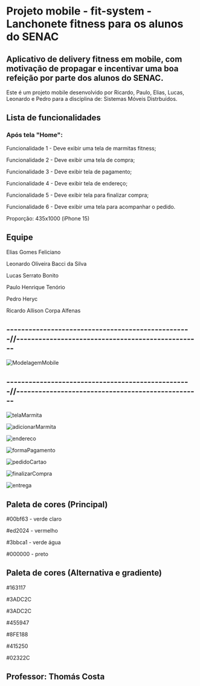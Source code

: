 # Projeto mobile - fit-system - Lanchonete fitness para os alunos do SENAC

## Aplicativo de delivery fitness em mobile, com motivação de propagar e incentivar uma boa refeição por parte dos alunos do SENAC.

Este é um projeto mobile desenvolvido por Ricardo, Paulo, Elias, Lucas, Leonardo e Pedro para a disciplina de: Sistemas Móveis Distrbuídos.

## Lista de funcionalidades

### Após tela "Home":

Funcionalidade 1 - Deve exibir uma tela de marmitas fitness;

Funcionalidade 2 - Deve exibir uma tela de compra;

Funcionalidade 3 - Deve exibir tela de pagamento;

Funcionalidade 4 - Deve exibir tela de endereço;

Funcionalidade 5 - Deve exibir tela para finalizar compra;

Funcionalidade 6 - Deve exibir uma tela para acompanhar o pedido.

Proporção: 435x1000 (iPhone 15)

## Equipe

Elias Gomes Feliciano

Leonardo Oliveira Bacci da Silva

Lucas Serrato Bonito

Paulo Henrique Tenório

Pedro Heryc

Ricardo Allison Corpa Alfenas

## --------------------------------------------------//--------------------------------------------------

![ModelagemMobile](https://github.com/RicardoCorpa/fit-system-mobile/blob/1096b84523fdc1b0ca744592eeca2b2ac39d4554/modeloConceitualMobile.png)

## --------------------------------------------------//--------------------------------------------------
![telaMarmita](https://github.com/RicardoCorpa/fit-system-mobile/blob/4bc2a0577286e5316f3d1c4e23064717cb279da1/img/homeMarmita.png)

>

![adicionarMarmita](https://github.com/RicardoCorpa/fit-system-mobile/blob/eefaf1630b2044e0a67cc5259a98413ea1422042/img/adicionarMarmita.png)

>

![endereco](https://github.com/RicardoCorpa/fit-system-mobile/blob/eefaf1630b2044e0a67cc5259a98413ea1422042/img/confirmarEndereco.png)

>

![formaPagamento](https://github.com/RicardoCorpa/fit-system-mobile/blob/eefaf1630b2044e0a67cc5259a98413ea1422042/img/formaPagamento.png)

>

![pedidoCartao](https://github.com/RicardoCorpa/fit-system-mobile/blob/eefaf1630b2044e0a67cc5259a98413ea1422042/img/confirmarPedido.png)

>

![finalizarCompra](https://github.com/RicardoCorpa/fit-system-mobile/blob/eefaf1630b2044e0a67cc5259a98413ea1422042/img/finalizarCompra.png)

>

![entrega](https://github.com/RicardoCorpa/fit-system-mobile/blob/eefaf1630b2044e0a67cc5259a98413ea1422042/img/entrega.png)


## Paleta de cores (Principal)

#00bf63 - verde claro

#ed2024 - vermelho

#3bbca1 - verde água

#000000 - preto

## Paleta de cores (Alternativa e gradiente)

#163117

#3ADC2C

#3ADC2C

#455947

#8FE188

#415250

#02322C

## Professor: Thomás Costa
